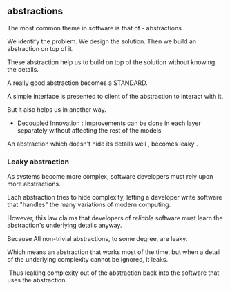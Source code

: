 ## abstractions
The most common theme in software is that of - abstractions.

We identify the problem. We design the solution. Then we build an abstraction on top of it.  

These abstraction help us to build on top of the solution without knowing the details.

A really good abstraction becomes a STANDARD.

A simple interface is presented to client  of the abstraction to interact with it.

But it also helps us in another way.
  - Decoupled Innovation :  Improvements can be done in each layer separately without affecting the rest of the models


An abstraction which doesn't hide its details well , becomes leaky .


###  Leaky abstraction

As systems become more complex, software developers must rely upon more abstractions. 

Each abstraction tries to hide complexity, letting a developer write software that "handles" the many variations of modern computing.

However, this law claims that developers of _reliable_ software must learn the abstraction's underlying details anyway.

Because All non-trivial abstractions, to some degree, are leaky.

Which means an abstraction that works most of the time, but when a detail of the underlying complexity cannot be ignored, it leaks.

  
 Thus leaking complexity out of the abstraction back into the software that uses the abstraction.